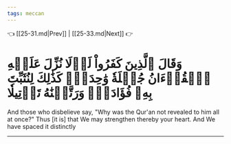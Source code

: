 ```yaml
---
tags: meccan
---
```


👈 [[25-31.md|Prev]] | [[25-33.md|Next]] 👉

# وَقَالَ ٱلَّذِينَ كَفَرُواْ لَوۡلَا نُزِّلَ عَلَيۡهِ ٱلۡقُرۡءَانُ جُمۡلَةٗ وَٰحِدَةٗۚ كَذَٰلِكَ لِنُثَبِّتَ بِهِۦ فُؤَادَكَۖ وَرَتَّلۡنَٰهُ تَرۡتِيلٗا

And those who disbelieve say, "Why was the Qur'an not revealed to him all at once?" Thus [it is] that We may strengthen thereby your heart. And We have spaced it distinctly

---

